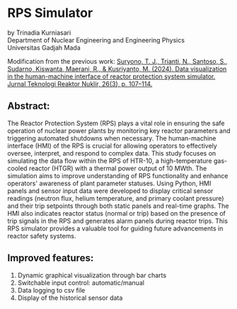 # RPS Simulator
by Trinadia Kurniasari<br>
Department of Nuclear Engineering and Engineering Physics<br>
Universitas Gadjah Mada

Modification from the previous work:
[Suryono, T. J., Trianti, N., Santoso, S., Sudarno, Kiswanta, Maerani, R., & Kusriyanto, M. (2024). Data visualization in the human-machine interface of reactor protection system simulator. Jurnal Teknologi Reaktor Nuklir, 26(3), p. 107–114.](https://inis.iaea.org/records/2jm9c-5hb05)

## Abstract:<br>
The Reactor Protection System (RPS) plays a vital role in ensuring the safe operation of nuclear power plants by monitoring key reactor parameters and triggering automated shutdowns when necessary. The human-machine interface (HMI) of the RPS is crucial for allowing operators to effectively oversee, interpret, and respond to complex data. This study focuses on simulating the data flow within the RPS of HTR-10, a high-temperature gas-cooled reactor (HTGR) with a thermal power output of 10 MWth. The simulation aims to improve understanding of RPS functionality and enhance operators' awareness of plant parameter statuses. Using Python, HMI panels and sensor input data were developed to display critical sensor readings (neutron flux, helium temperature, and primary coolant pressure) and their trip setpoints through both static panels and real-time graphs. The HMI also indicates reactor status (normal or trip) based on the presence of trip signals in the RPS and generates alarm panels during reactor trips. This RPS simulator provides a valuable tool for guiding future advancements in reactor safety systems.

## Improved features:
1. Dynamic graphical visualization through bar charts
2. Switchable input control: automatic/manual
3. Data logging to csv file
4. Display of the historical sensor data
